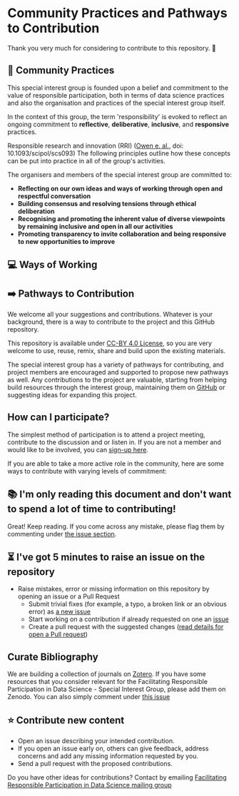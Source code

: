 # Community Practices and Pathways to Contribution

Thank you very much for considering to contribute to this repository. :tada:

## :busts_in_silhouette: Community Practices 

This special interest group is founded upon a belief and commitment to the value of responsible participation, both in terms of data science practices and also the organisation and practices of the special interest group itself.

In the context of this group, the term 'responsibility' is evoked to reflect an ongoing commitment to **reflective**, **deliberative**, **inclusive**, and **responsive** practices.

Responsible research and innovation (RRI) ([Owen e. al.](https://academic.oup.com/spp/article-abstract/39/6/751/1620724), doi: 10.1093/scipol/scs093) The following principles outline how these concepts can be put into practice in all of the group's activities.

The organisers and members of the special interest group are committed to:

- **Reflecting on our own ideas and ways of working through open and respectful conversation** 
- **Building consensus and resolving tensions through ethical deliberation**
- **Recognising and promoting the inherent value of diverse viewpoints by remaining inclusive and open in all our activities**
- **Promoting transparency to invite collaboration and being responsive to new opportunities to improve**

## :computer: Ways of Working


## :arrow_right: Pathways to Contribution

We welcome all your suggestions and contributions.
Whatever is your background, there is a way to contribute to the project and this GitHub repository. 

This repository is available under [CC-BY 4.0 License](/LICENSE), so you are very welcome to use, reuse, remix, share and build upon the existing materials.

The special interest group has a variety of pathways for contributing, and project members are encouraged and supported to propose new pathways as well. 
Any contributions to the project are valuable, starting from helping build resources through the interest group, maintaining them on [GitHub](https://github.com/alan-turing-institute/responsible-participation/blob/master/projects/) or suggesting ideas for expanding this project.

How can I participate?
---

The simplest method of participation is to attend a project meeting, contribute to the discussion and or listen in.
If you are not a member and would like to be involved, you can [sign-up here](https://forms.office.com/Pages/ResponsePage.aspx?id=p_SVQ1XklU-Knx-672OE-fR6PcyyBV1JuragBENwKPJUM0gwRTBPTjYxT0VMS0xZTk1XWE83QUQ5TyQlQCN0PWcu).

If you are able to take a more active role in the community, here are some ways to contribute with varying levels of commitment:

:books: I'm only reading this document and don't want to spend a lot of time to contributing!
---

Great! Keep reading. 
If you come across any mistake, please flag them by commenting under [the issue section](https://github.com/alan-turing-institute/responsible-participation/issues/2).

:hourglass_flowing_sand: I've got 5 minutes to raise an issue on the repository
---

- Raise mistakes, error or missing information on this repository by opening an issue or a Pull Request
  - Submit trivial fixes (for example, a typo, a broken link or an obvious error) as [a new issue](https://github.com/malvikasharan/developing_collaborative_document/issues/new)
  - Start working on a contribution if already requested on one an [issue](https://github.com/malvikasharan/developing_collaborative_document/issues)
  - Create a pull request with the suggested changes ([read details for open a Pull request](https://opensource.guide/how-to-contribute/#opening-a-pull-request))

Curate Bibliography 
---

We are building a collection of journals on [Zotero](zotero.md).
If you have some resources that you consider relevant for the Facilitating Responsible Participation in Data Science - Special Interest Group, please add them on Zenodo.
You can also simply comment under [this issue](https://github.com/alan-turing-institute/responsible-participation/issues/3)
<!-- Explain how they can do it -->

:star: Contribute new content
---

 - Open an issue describing your intended contribution. 
 - If you open an issue early on, others can give feedback, address concerns and add any missing information requested by you. 
 - Send a pull request with the proposed contributions.
 
 Do you have other ideas for contributions? Contact by emailing [Facilitating Responsible Participation in Data Science mailing group](mailto:facilitatingresponsibleparticipationIG@turing.ac.uk)

